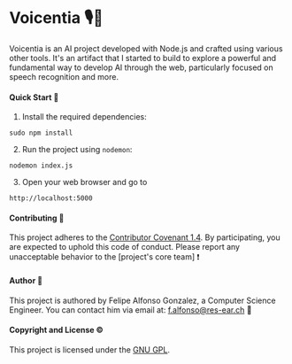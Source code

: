 # Voicentia 🎙️🤖

Voicentia is an AI project developed with Node.js and crafted using various other tools. It's an artifact that I started to build to explore a powerful and fundamental way to develop AI through the web, particularly focused on speech recognition and more.

#### Quick Start 🚀

1. Install the required dependencies:
   
```
sudo npm install
```

2. Run the project using `nodemon`:
   
```
nodemon index.js
```

3. Open your web browser and go to
   
```
http://localhost:5000
```


#### Contributing 🤝

This project adheres to the [Contributor Covenant 1.4](http://contributor-covenant.org/version/1/4/). By participating, you are expected to uphold this code of conduct. Please report any unacceptable behavior to the [project's core team] ❗

#### Author 📝

This project is authored by Felipe Alfonso Gonzalez, a Computer Science Engineer.
You can contact him via email at: f.alfonso@res-ear.ch 📧

#### Copyright and License ©️

This project is licensed under the [GNU GPL](LICENSE).
